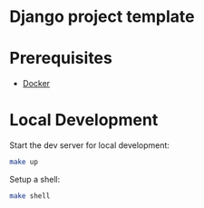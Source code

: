 # Django project template


# Prerequisites

- [Docker](https://docs.docker.com/docker-for-mac/install/)  

# Local Development

Start the dev server for local development:
```bash
make up
```

Setup a shell:

```bash
make shell
```
